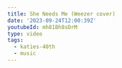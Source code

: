 ```yaml
---
title: She Needs Me (Weezer cover)
date: '2023-09-24T12:00:39Z'
youtubeId: mh81Bh8sDrM
type: video
tags:
  - katies-40th
  - music
---
```



